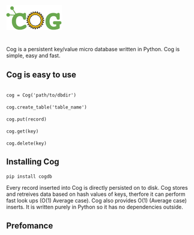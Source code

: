 ![ScreenShot](/cog-logo.png)

#
Cog is a persistent key/value micro database written in Python. Cog is simple, easy and fast. 

## Cog is easy to use
```

cog = Cog('path/to/dbdir')

cog.create_table('table_name')

cog.put(record)

cog.get(key)

cog.delete(key)

```

## Installing Cog
```
pip install cogdb
```

Every record inserted into Cog is directly persisted on to disk. Cog stores and retreives data based on hash values of keys, therfore it can perform fast look ups (O(1) Average case). Cog also provides O(1) (Average case) inserts. It is written purely in Python so it has no dependencies outside. 

## Prefomance
